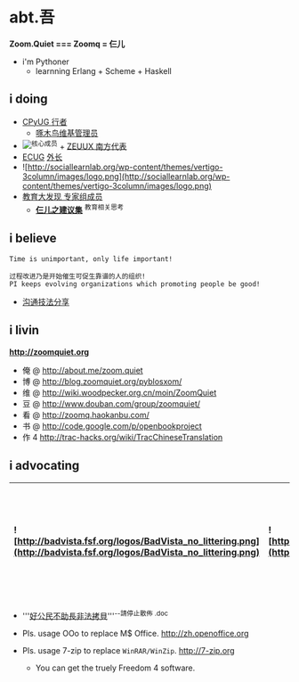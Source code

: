 # abt.吾 #
**Zoom.Quiet === Zoomq = 仨儿**
  * i'm Pythoner
    * learnning Erlang + Scheme + Haskell

## i doing ##
  * [CPyUG 行者](http://wiki.woodpecker.org.cn/moin/ZoomQuiet)
    * [啄木鸟维基管理员](http://wiki.woodpecker.org.cn/moin/ZoomQuiet)
  * [![](http://www.zeuux.org/image/zeuux_0409_001.jpg)](http://www.zeuux.org/community/zeuux-activist.cn.html)<sup>核心成员</sup> + [ZEUUX 南方代表](http://www.zeuux.org/index.cn.html)
  * [ECUG](http://erlang.org.cn/) [外长](http://code.google.com/p/ecug/wiki/FrontPage)
  * ![http://sociallearnlab.org/wp-content/themes/vertigo-3column/images/logo.png](http://sociallearnlab.org/wp-content/themes/vertigo-3column/images/logo.png)
  * [教育大发现 专家组成员](http://sociallearnlab.org/?page_id=257)
    * **[仨儿之建议集](http://code.google.com/p/sociallearnlab/wiki/SllPrjZQ)** <sup>教育相关思考</sup>

## i believe ##
```
Time is unimportant, only life important!

过程改进乃是开始催生可促生靠谱的人的组织!
PI keeps evolving organizations which promoting people be good!
```
  * [沟通技法分享](http://code.google.com/p/sociallearnlab/wiki/TipsCommunication)

## i livin ##
**http://zoomquiet.org**

  * 俺 @ http://about.me/zoom.quiet
  * 博 @ http://blog.zoomquiet.org/pyblosxom/
  * 维 @ http://wiki.woodpecker.org.cn/moin/ZoomQuiet
  * 豆 @ http://www.douban.com/group/zoomquiet/
  * 看 @ http://zoomq.haokanbu.com/
  * 书 @ http://code.google.com/p/openbookproject
  * 作 4 http://trac-hacks.org/wiki/TracChineseTranslation

## i advocating ##
|![http://badvista.fsf.org/logos/BadVista_no_littering.png](http://badvista.fsf.org/logos/BadVista_no_littering.png) | ![http://zqlib.sourceforge.net/style/noIE.png](http://zqlib.sourceforge.net/style/noIE.png) | ![http://hellobmw.com/wp-content/uploads/access-flickr.png](http://hellobmw.com/wp-content/uploads/access-flickr.png) | ![http://people.ofset.org/~ckhung/i/nd/nodoc1.png](http://people.ofset.org/~ckhung/i/nd/nodoc1.png) ![http://people.ofset.org/~ckhung/i/nd/fydoc.png](http://people.ofset.org/~ckhung/i/nd/fydoc.png) ![http://people.ofset.org/~ckhung/i/nd/nodoc4.png](http://people.ofset.org/~ckhung/i/nd/nodoc4.png) ![http://people.ofset.org/~ckhung/i/nd/fydoc1.png](http://people.ofset.org/~ckhung/i/nd/fydoc1.png) |
|:-------------------------------------------------------------------------------------------------------------------|:--------------------------------------------------------------------------------------------|:----------------------------------------------------------------------------------------------------------------------|:--------------------------------------------------------------------------------------------------------------------------------------------------------------------------------------------------------------------------------------------------------------------------------------------------------------------------------------------------------------------------------------------------------------|
  * '''[好公民不助長非法拷貝](http://people.ofset.org/~ckhung/a/c041.php)'''<sup>--請停止散佈 .doc</sup>

  * Pls. usage OOo to replace M$ Office. http://zh.openoffice.org
  * Pls. usage 7-zip to replace `WinRAR/WinZip`.  http://7-zip.org
    * You can get the truely Freedom 4 software.


